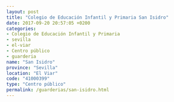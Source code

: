 ```yaml
---
layout: post
title: "Colegio de Educación Infantil y Primaria San Isidro"
date: 2017-09-20 20:57:05 +0200
categories:
- Colegio de Educación Infantil y Primaria
- sevilla
- el-viar
- Centro público
- guarderia
name: "San Isidro"
province: "Sevilla"
location: "El Viar"
code: "41000399"
type: "Centro público"
permalink: /guarderias/san-isidro.html
---
```

